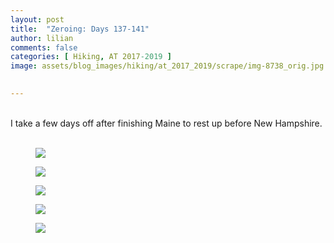 ```yaml
---
layout: post  
title:  "Zeroing: Days 137-141"  
author: lilian  
comments: false  
categories: [ Hiking, AT 2017-2019 ]  
image: assets/blog_images/hiking/at_2017_2019/scrape/img-8738_orig.jpg 
                  

---
```

<a></a><br>I take a few days off after finishing Maine to rest up before New Hampshire.<br><br>

<figure><img src="{{site.baseurl}}/assets/blog_images/hiking/at_2017_2019/scrape/img-8742_orig.jpg" ></figure>

<figure><img src="{{site.baseurl}}/assets/blog_images/hiking/at_2017_2019/scrape/img-8754_orig.jpg" ></figure>

<figure><img src="{{site.baseurl}}/assets/blog_images/hiking/at_2017_2019/scrape/img-7539_orig.jpg" ></figure>

<figure><img src="{{site.baseurl}}/assets/blog_images/hiking/at_2017_2019/scrape/img-7537_orig.jpg" ></figure>

<figure><img src="{{site.baseurl}}/assets/blog_images/hiking/at_2017_2019/scrape/img-7203_orig.jpg" ></figure>